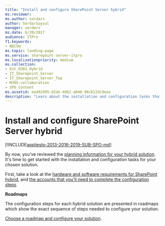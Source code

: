 ```yaml
---
title: "Install and configure SharePoint Server hybrid"
ms.reviewer: 
ms.author: serdars
author: SerdarSoysal
manager: serdars
ms.date: 6/20/2017
audience: ITPro
f1.keywords:
- NOCSH
ms.topic: landing-page
ms.service: sharepoint-server-itpro
ms.localizationpriority: medium
ms.collection:
- Ent_O365_Hybrid
- IT_Sharepoint_Server
- IT_Sharepoint_Server_Top
- M365-collaboration
- SPO_Content
ms.assetid: ea492d95-d2de-4db2-a848-96cb12dc9eaa
description: "Learn about the installation and configuration tasks that are required to set up your chosen SharePoint hybrid solution."
---
```


# Install and configure SharePoint Server hybrid

[!INCLUDE[appliesto-2013-2016-2019-SUB-SPO-md](../includes/appliesto-2013-2016-2019-SUB-SPO-md.md)] 
  
By now, you've reviewed the [planning information for your hybrid solution](plan-sharepoint-server-hybrid.md). It's time to get started with the installation and configuration tasks for your chosen solution.
  
First, take a look at the [hardware and software requirements for SharePoint hybrid](hardware-and-software-requirements-for-sharepoint-hybrid.md), and [the accounts that you'll need to complete the configuration steps](accounts-needed-for-hybrid-configuration-and-testing.md).
  
 **Roadmaps**
  
The configuration steps for each hybrid solution are presented in roadmaps which show the exact sequence of steps needed to configure your solution.
  
[Choose a roadmap and configure your solution](configuration-roadmaps.md).
  

